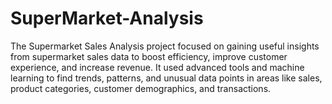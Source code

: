 # SuperMarket-Analysis
The Supermarket Sales Analysis project focused on gaining useful insights from supermarket sales data to boost efficiency, improve customer experience, and increase revenue. It used advanced tools and machine learning to find trends, patterns, and unusual data points in areas like sales, product categories, customer demographics, and transactions.
